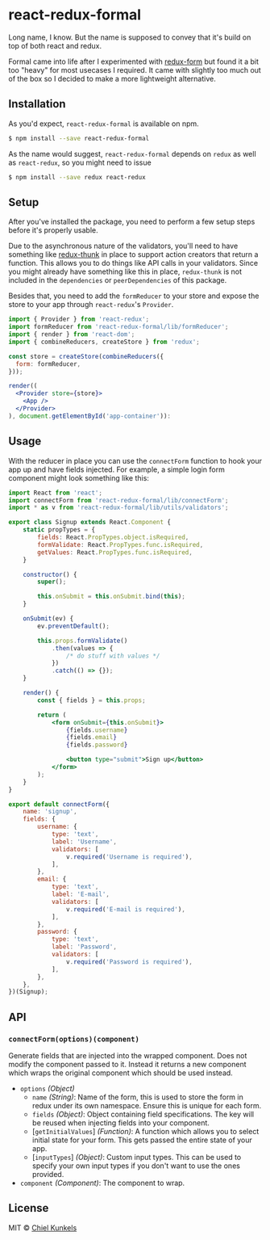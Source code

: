 # react-redux-formal

Long name, I know. But the name is supposed to convey that it's build on top of
both react and redux.

Formal came into life after I experimented with [redux-form][redux-form] but
found it a bit too "heavy" for most usecases I required. It came with slightly
too much out of the box so I decided to make a more lightweight alternative.

[redux-form]: https://github.com/erikras/redux-form


## Installation

As you'd expect, `react-redux-formal` is available on npm.

```bash
$ npm install --save react-redux-formal
```

As the name would suggest, `react-redux-formal` depends on `redux` as well as
`react-redux`, so you might need to issue

```bash
$ npm install --save redux react-redux
```


## Setup

After you've installed the package, you need to perform a few setup steps before
it's properly usable.

Due to the asynchronous nature of the validators, you'll need to have something
like [redux-thunk][redux-thunk] in place to support action creators that return
a function. This allows you to do things like API calls in your validators.
Since you might already have something like this in place, `redux-thunk` is not
included in the `dependencies` or `peerDependencies` of this package.

Besides that, you need to add the `formReducer` to your store and expose the
store to your app through `react-redux`'s `Provider`.

```jsx
import { Provider } from 'react-redux';
import formReducer from 'react-redux-formal/lib/formReducer';
import { render } from 'react-dom';
import { combineReducers, createStore } from 'redux';

const store = createStore(combineReducers({
  form: formReducer,
}));

render((
  <Provider store={store}>
    <App />
  </Provider>
), document.getElementById('app-container')):
```

[redux-thunk]: https://github.com/gaearon/redux-thunk


## Usage

With the reducer in place you can use the `connectForm` function to hook your
app up and have fields injected. For example, a simple login form component
might look something like this:

```jsx
import React from 'react';
import connectForm from 'react-redux-formal/lib/connectForm';
import * as v from 'react-redux-formal/lib/utils/validators';

export class Signup extends React.Component {
	static propTypes = {
		fields: React.PropTypes.object.isRequired,
		formValidate: React.PropTypes.func.isRequired,
		getValues: React.PropTypes.func.isRequired,
	}

	constructor() {
		super();

		this.onSubmit = this.onSubmit.bind(this);
	}

	onSubmit(ev) {
		ev.preventDefault();

		this.props.formValidate()
			.then(values => {
				/* do stuff with values */
			})
			.catch(() => {});
	}

	render() {
		const { fields } = this.props;

		return (
			<form onSubmit={this.onSubmit}>
				{fields.username}
				{fields.email}
				{fields.password}

				<button type="submit">Sign up</button>
			</form>
		);
	}
}

export default connectForm({
	name: 'signup',
	fields: {
		username: {
			type: 'text',
			label: 'Username',
			validators: [
				v.required('Username is required'),
			],
		},
		email: {
			type: 'text',
			label: 'E-mail',
			validators: [
				v.required('E-mail is required'),
			],
		},
		password: {
			type: 'text',
			label: 'Password',
			validators: [
				v.required('Password is required'),
			],
		},
	},
})(Signup);
```


## API

### `connectForm(options)(component)`

Generate fields that are injected into the wrapped component. Does not modify
the component passed to it. Instead it returns a new component which wraps the
original component which should be used instead.

- `options` *(Object)*
  - `name` *(String)*: Name of the form, this is used to store the form in redux
    under its own namespace. Ensure this is unique for each form.
  - `fields` *(Object)*: Object containing field specifications. The key will be
    reused when injecting fields into your component.
  - [`getInitialValues`] *(Function)*: A function which allows you to select
    initial state for your form. This gets passed the entire state of your app.
  - [`inputTypes`] *(Object)*: Custom input types. This can be used to specify
    your own input types if you don't want to use the ones provided.
- `component` *(Component)*: The component to wrap.


## License

MIT © [Chiel Kunkels](http://kunkels.me/)
